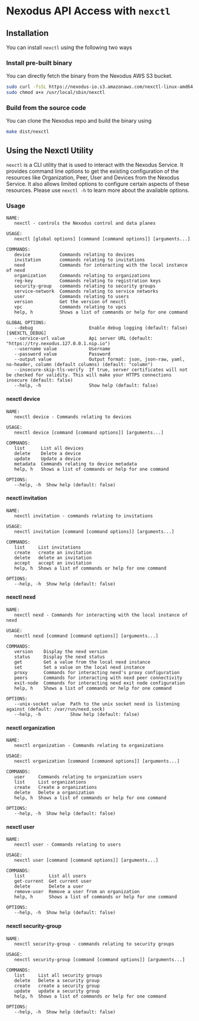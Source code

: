# Nexodus API Access with `nexctl`

## Installation

You can install `nexctl` using the following two ways

### Install pre-built binary

You can directly fetch the binary from the Nexodus AWS S3 bucket.

```sh
sudo curl -fsSL https://nexodus-io.s3.amazonaws.com/nexctl-linux-amd64 --output /usr/local/sbin/nexctl
sudo chmod a+x /usr/local/sbin/nexctl
```

### Build from the source code

You can clone the Nexodus repo and build the binary using

```sh
make dist/nexctl
```

## Using the Nexctl Utility

`nexctl` is a CLI utility that is used to interact with the Nexodus Service. It provides command line options to get the existing configuration of the resources like Organization, Peer, User and Devices from the Nexodus Service. It also allows limited options to configure certain aspects of these resources. Please use `nexctl -h` to learn more about the available options.

<!--  everything after this comment is generated with: ./hack/nexctl-docs.sh -->
### Usage

```text
NAME:
   nexctl - controls the Nexodus control and data planes

USAGE:
   nexctl [global options] [command [command options]] [arguments...]

COMMANDS:
   device           Commands relating to devices
   invitation       commands relating to invitations
   nexd             Commands for interacting with the local instance of nexd
   organization     Commands relating to organizations
   reg-key          Commands relating to registration keys
   security-group   commands relating to security groups
   service-network  Commands relating to service networks
   user             Commands relating to users
   version          Get the version of nexctl
   vpc              Commands relating to vpcs
   help, h          Shows a list of commands or help for one command

GLOBAL OPTIONS:
   --debug                     Enable debug logging (default: false) [$NEXCTL_DEBUG]
   --service-url value         Api server URL (default: "https://try.nexodus.127.0.0.1.nip.io")
   --username value            Username
   --password value            Password
   --output value              Output format: json, json-raw, yaml, no-header, column (default columns) (default: "column")
   --insecure-skip-tls-verify  If true, server certificates will not be checked for validity. This will make your HTTPS connections insecure (default: false)
   --help, -h                  Show help (default: false)
```

#### nexctl device

```text
NAME:
   nexctl device - Commands relating to devices

USAGE:
   nexctl device [command [command options]] [arguments...]

COMMANDS:
   list      List all devices
   delete    Delete a device
   update    Update a device
   metadata  Commands relating to device metadata
   help, h   Shows a list of commands or help for one command

OPTIONS:
   --help, -h  Show help (default: false)
```

#### nexctl invitation

```text
NAME:
   nexctl invitation - commands relating to invitations

USAGE:
   nexctl invitation [command [command options]] [arguments...]

COMMANDS:
   list     List invitations
   create   create an invitation
   delete   delete an invitation
   accept   accept an invitation
   help, h  Shows a list of commands or help for one command

OPTIONS:
   --help, -h  Show help (default: false)
```

#### nexctl nexd

```text
NAME:
   nexctl nexd - Commands for interacting with the local instance of nexd

USAGE:
   nexctl nexd [command [command options]] [arguments...]

COMMANDS:
   version    Display the nexd version
   status     Display the nexd status
   get        Get a value from the local nexd instance
   set        Set a value on the local nexd instance
   proxy      Commands for interacting nexd's proxy configuration
   peers      Commands for interacting with nexd peer connectivity
   exit-node  Commands for interacting nexd exit node configuration
   help, h    Shows a list of commands or help for one command

OPTIONS:
   --unix-socket value  Path to the unix socket nexd is listening against (default: /var/run/nexd.sock)
   --help, -h           Show help (default: false)
```

#### nexctl organization

```text
NAME:
   nexctl organization - Commands relating to organizations

USAGE:
   nexctl organization [command [command options]] [arguments...]

COMMANDS:
   user     Commands relating to organization users
   list     List organizations
   create   Create a organizations
   delete   Delete a organization
   help, h  Shows a list of commands or help for one command

OPTIONS:
   --help, -h  Show help (default: false)
```

#### nexctl user

```text
NAME:
   nexctl user - Commands relating to users

USAGE:
   nexctl user [command [command options]] [arguments...]

COMMANDS:
   list         List all users
   get-current  Get current user
   delete       Delete a user
   remove-user  Remove a user from an organization
   help, h      Shows a list of commands or help for one command

OPTIONS:
   --help, -h  Show help (default: false)
```

#### nexctl security-group

```text
NAME:
   nexctl security-group - commands relating to security groups

USAGE:
   nexctl security-group [command [command options]] [arguments...]

COMMANDS:
   list     List all security groups
   delete   Delete a security group
   create   create a security group
   update   update a security group
   help, h  Shows a list of commands or help for one command

OPTIONS:
   --help, -h  Show help (default: false)
```
